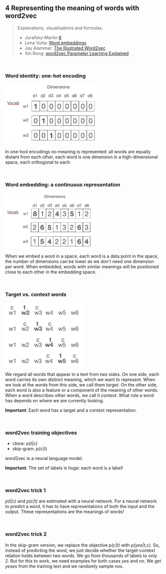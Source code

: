 ## 4  Representing the meaning of words with word2vec

> Explanations, visualisations and formulas: 
> - Jurafsky-Martin [6](https://web.stanford.edu/~jurafsky/slp3/6.pdf) 
> - Lena Voita: [Word embeddings](https://lena-voita.github.io/nlp_course/word_embeddings.html)
> - Jay Alammar: [The Illustrated Word2vec](http://jalammar.github.io/illustrated-word2vec/)
> - Xin Rong: [word2vec Parameter Learning Explained](https://arxiv.org/pdf/1411.2738.pdf) 



&nbsp; 

### Word identity: one-hot encoding 

<img src="figures/w2v_one-hot.png" alt="splits" width="300"/>


In one-hod encodings no meaning is represented: all words are equally distant from each other, each word is one dimension in a high-dimensional space, each orthogonal to each 


&nbsp; 

### Word embedding: a continuous representation 

<img src="figures/w2v_embeddings.png" alt="splits" width="300"/>


When we embed a word in a space, each word is a data point in the space, the number of dimensions can be lower as we don't need one dimension per word. When embedded, words with similar meanings will be positioned close to each other in the embedding space. 


&nbsp; 

### Target vs. context words 

<img src="figures/w2v_ctc.png" alt="splits" width="250"/>

We regard all words that appear in a text from two sides. On one side, each word carries its own distinct meaning, which we want to represent. When we look at the words from this side, we call them *target*. On the other side, each word is also a feature or a component of the meaning of other words. When a word describes other words, we call it *context*. What role a word has depends on where we are currently looking.

**Important**: Each word has a target and a context representation. 

&nbsp;

### word2vec training objectives 

- cbow: *p(t\|c)*
- skip-gram: *p(c\|t)*

word2vec is a neural language model.  

**Important**: The set of labels is huge: each word is a label!

&nbsp;

### word2vec trick 1

*p(t\|c)* and *p(c\|t)* are estimated with a neural network. For a neural network to predict a word, it has to have representations of both the input and the output. These representations are the meanings of words! 


&nbsp;

### word2vec trick 2

In the skip-gram version, we replace the objective *p(c\|t)* with *p(yes\|t,c)*. So, instead of predicting the word, we just decide whether the target-context relation holds between two words. We go from thousands of labels to only 2. But for this to work, we need examples for both cases *yes* and *no*. We get *yeses* from the training text and we randomly sample *nos*.

